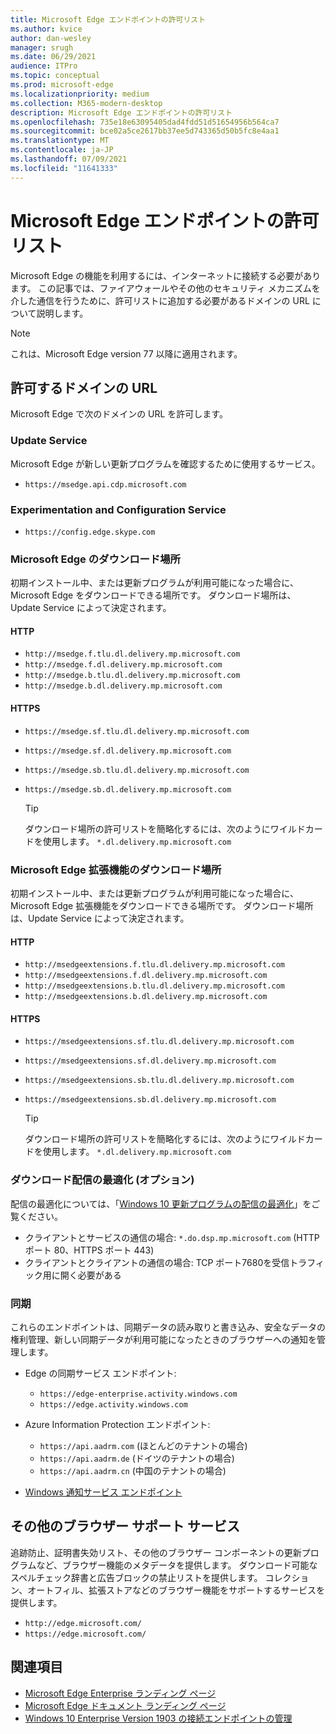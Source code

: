 ```yaml
---
title: Microsoft Edge エンドポイントの許可リスト
ms.author: kvice
author: dan-wesley
manager: srugh
ms.date: 06/29/2021
audience: ITPro
ms.topic: conceptual
ms.prod: microsoft-edge
ms.localizationpriority: medium
ms.collection: M365-modern-desktop
description: Microsoft Edge エンドポイントの許可リスト
ms.openlocfilehash: 735e18e63095405dad4fdd51d51654956b564ca7
ms.sourcegitcommit: bce02a5ce2617bb37ee5d743365d50b5fc8e4aa1
ms.translationtype: MT
ms.contentlocale: ja-JP
ms.lasthandoff: 07/09/2021
ms.locfileid: "11641333"
---
```

# <a name="allow-list-for-microsoft-edge-endpoints"></a>Microsoft Edge エンドポイントの許可リスト

Microsoft Edge の機能を利用するには、インターネットに接続する必要があります。 この記事では、ファイアウォールやその他のセキュリティ メカニズムを介した通信を行うために、許可リストに追加する必要があるドメインの URL について説明します。

> [!NOTE]
> これは、Microsoft Edge version 77 以降に適用されます。

## <a name="domain-urls-to-allow"></a>許可するドメインの URL

Microsoft Edge で次のドメインの URL を許可します。

### <a name="update-service"></a>Update Service

Microsoft Edge が新しい更新プログラムを確認するために使用するサービス。

- `https://msedge.api.cdp.microsoft.com`

### <a name="experimentation-and-configuration-service"></a>Experimentation and Configuration Service

- `https://config.edge.skype.com`

### <a name="download-locations-for-microsoft-edge"></a>Microsoft Edge のダウンロード場所

初期インストール中、または更新プログラムが利用可能になった場合に、Microsoft Edge をダウンロードできる場所です。 ダウンロード場所は、Update Service によって決定されます。

#### <a name="http"></a>HTTP

- `http://msedge.f.tlu.dl.delivery.mp.microsoft.com`
- `http://msedge.f.dl.delivery.mp.microsoft.com`
- `http://msedge.b.tlu.dl.delivery.mp.microsoft.com`
- `http://msedge.b.dl.delivery.mp.microsoft.com`

#### <a name="https"></a>HTTPS

- `https://msedge.sf.tlu.dl.delivery.mp.microsoft.com`
- `https://msedge.sf.dl.delivery.mp.microsoft.com`
- `https://msedge.sb.tlu.dl.delivery.mp.microsoft.com`
- `https://msedge.sb.dl.delivery.mp.microsoft.com`

  > [!TIP]
  > ダウンロード場所の許可リストを簡略化するには、次のようにワイルドカードを使用します。 `*.dl.delivery.mp.microsoft.com`

### <a name="download-locations-for-microsoft-edge-extensions"></a>Microsoft Edge 拡張機能のダウンロード場所

初期インストール中、または更新プログラムが利用可能になった場合に、Microsoft Edge 拡張機能をダウンロードできる場所です。 ダウンロード場所は、Update Service によって決定されます。

#### <a name="http"></a>HTTP

- `http://msedgeextensions.f.tlu.dl.delivery.mp.microsoft.com`
- `http://msedgeextensions.f.dl.delivery.mp.microsoft.com`
- `http://msedgeextensions.b.tlu.dl.delivery.mp.microsoft.com`
- `http://msedgeextensions.b.dl.delivery.mp.microsoft.com`

#### <a name="https"></a>HTTPS

- `https://msedgeextensions.sf.tlu.dl.delivery.mp.microsoft.com`
- `https://msedgeextensions.sf.dl.delivery.mp.microsoft.com`
- `https://msedgeextensions.sb.tlu.dl.delivery.mp.microsoft.com`
- `https://msedgeextensions.sb.dl.delivery.mp.microsoft.com`

  > [!TIP]
  > ダウンロード場所の許可リストを簡略化するには、次のようにワイルドカードを使用します。 `*.dl.delivery.mp.microsoft.com`

### <a name="optionally-for-download-delivery-optimization"></a>ダウンロード配信の最適化 (オプション)

配信の最適化については、「[Windows 10 更新プログラムの配信の最適化](/windows/deployment/update/waas-delivery-optimization)」をご覧ください。

- クライアントとサービスの通信の場合: `*.do.dsp.mp.microsoft.com` (HTTP ポート 80、HTTPS ポート 443)
- クライアントとクライアントの通信の場合: TCP ポート7680を受信トラフィック用に開く必要がある

### <a name="sync"></a>同期

これらのエンドポイントは、同期データの読み取りと書き込み、安全なデータの権利管理、新しい同期データが利用可能になったときのブラウザーへの通知を管理します。

- Edge の同期サービス エンドポイント:

  - `https://edge-enterprise.activity.windows.com`
  - `https://edge.activity.windows.com`

- Azure Information Protection エンドポイント:

  - `https://api.aadrm.com` (ほとんどのテナントの場合)
  - `https://api.aadrm.de` (ドイツのテナントの場合)
  - `https://api.aadrm.cn` (中国のテナントの場合)

- [Windows 通知サービス エンドポイント](/windows/uwp/design/shell/tiles-and-notifications/firewall-allowlist-config)

## <a name="other-browser-support-services"></a>その他のブラウザー サポート サービス

追跡防止、証明書失効リスト、その他のブラウザー コンポーネントの更新プログラムなど、ブラウザー機能のメタデータを提供します。 ダウンロード可能なスペルチェック辞書と広告ブロックの禁止リストを提供します。 コレクション、オートフィル、拡張ストアなどのブラウザー機能をサポートするサービスを提供します。

- `http://edge.microsoft.com/`
- `https://edge.microsoft.com/`

## <a name="see-also"></a>関連項目

- [Microsoft Edge Enterprise ランディング ページ](https://aka.ms/EdgeEnterprise)
- [Microsoft Edge ドキュメント ランディング ページ](./index.yml)
- [Windows 10 Enterprise Version 1903 の接続エンドポイントの管理](/windows/privacy/manage-windows-1903-endpoints)